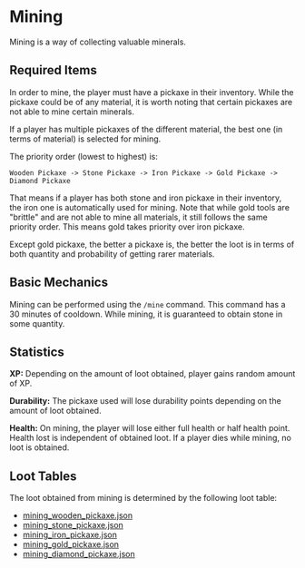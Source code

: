 # Mining
Mining is a way of collecting valuable minerals.

## Required Items
In order to mine, the player must have a pickaxe in their inventory. While the pickaxe could
be of any material, it is worth noting that certain pickaxes are not able to mine certain
minerals.

If a player has multiple pickaxes of the different material, the best one (in terms of material)
is selected for mining.

The priority order (lowest to highest) is:
```
Wooden Pickaxe -> Stone Pickaxe -> Iron Pickaxe -> Gold Pickaxe -> Diamond Pickaxe
```
That means if a player has both stone and iron pickaxe in their inventory, the iron one is
automatically used for mining. Note that while gold tools are "brittle" and are not able
to mine all materials, it still follows the same priority order. This means gold takes
priority over iron pickaxe.

Except gold pickaxe, the better a pickaxe is, the better the loot is in terms of both
quantity and probability of getting rarer materials.

## Basic Mechanics
Mining can be performed using the `/mine` command. This command has a 30 minutes of cooldown.
While mining, it is guaranteed to obtain stone in some quantity.

## Statistics
**XP:** Depending on the amount of loot obtained, player gains random amount of XP.

**Durability:** The pickaxe used will lose durability points depending on the amount
of loot obtained.

**Health:** On mining, the player will lose either full health or half health point. Health lost
is independent of obtained loot. If a player dies while mining, no loot is obtained.

## Loot Tables
The loot obtained from mining is determined by the following loot table:

- [mining_wooden_pickaxe.json](../../data/loot_tables/mining_wooden_pickaxe.json)
- [mining_stone_pickaxe.json](../../data/loot_tables/mining_stone_pickaxe.json)
- [mining_iron_pickaxe.json](../../data/loot_tables/mining_iron_pickaxe.json)
- [mining_gold_pickaxe.json](../../data/loot_tables/mining_gold_pickaxe.json)
- [mining_diamond_pickaxe.json](../../data/loot_tables/mining_diamond_pickaxe.json)
